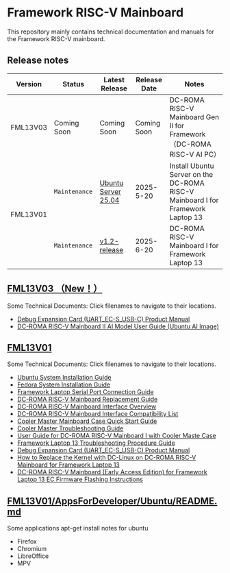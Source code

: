 # Framework RISC-V Mainboard 
This repository mainly contains technical documentation and manuals for the Framework RISC-V mainboard.

## Release notes
<table>
<thead>
  <tr>
    <th>Version</th>
    <th>Status</th>
    <th>Latest Release</th>
    <th>Release Date</th>
    <th>Notes</th>
  </tr>
</thead>
<tbody>
  <tr>
    <td>FML13V03</td>
    <td>Coming Soon</td>
    <td>Coming Soon</td>
    <td>Coming Soon</td>
    <td>DC-ROMA RISC-V Mainboard Gen II for Framework（DC-ROMA RISC-V AI PC）</td>
  </tr>
  
  <tr>
    <td rowspan="2">FML13V01</td>
    <td><code>Maintenance</code></td>
    <td><a href="https://canonical-ubuntu-boards.readthedocs-hosted.com/en/latest/how-to/deepcomputing-fml13v01/#install-ubuntu-on-the-deepcomputing-fml13v01">Ubuntu Server 25.04</a></td> 
    <td>2025-5-20</td>
    <td>Install Ubuntu Server on the DC-ROMA RISC-V Mainboard I for Framework Laptop 13</td>
  </tr>
  <tr>
    <td><code>Maintenance</code></td>
    <td><a href="https://github.com/DC-DeepComputing/fml13v01/releases">v1.2-release</a></td> 
    <td>2025-6-20</td>
    <td>DC-ROMA RISC-V Mainboard I for Framework Laptop 13</td>
  </tr>
</tbody>
</table>

## [FML13V03 （New！）](https://github.com/DC-DeepComputing/Framework/tree/main/FWL13V03)
Some Technical Documents: Click filenames to navigate to their locations.
- [Debug Expansion Card (UART_EC-S_USB-C) Product Manual](https://github.com/DC-DeepComputing/Framework/blob/main/FML13V03/Debug%20Expansion%20Card%20(UART_EC-S_USB-C)%20Product%20Manual.pdf)
- [DC-ROMA RISC-V Mainboard II AI Model User Guide (Ubuntu AI Image)](https://github.com/DC-DeepComputing/Framework/blob/main/FML13V03/DC-ROMA%20RISC-V%20Mainboard%20II%20AI%20Model%20User%20Guide%20(Ubuntu%20AI%20Image).pdf)
## [FML13V01](https://github.com/DC-DeepComputing/Framework/tree/main/FML13V01) 
Some Technical Documents: Click filenames to navigate to their locations.
- [Ubuntu System Installation Guide](https://github.com/DC-DeepComputing/Framework/blob/main/FML13V01/Ubuntu%2024.04%20Installation%20on%20the%20DC-ROMA%20RISC-V%20Mainboard.pdf)
- [Fedora System Installation Guide](https://github.com/DC-DeepComputing/Framework/blob/main/FML13V01/Fedora%2041%20Installation%20on%20the%20DC-ROMA%20RISC-V%20Mainboard.pdf)
- [Framework Laptop Serial Port Connection Guide](https://github.com/DC-DeepComputing/Framework/blob/main/FML13V01/Framework%20Serial%20Port%20Connection%20Guide.pdf)
- [DC-ROMA RISC-V Mainboard Replacement Guide](https://github.com/DC-DeepComputing/Framework/blob/main/FML13V01/DC-ROMA%20RISC-V%20Mainboard%20Replacement%20Guide.pdf)
- [DC-ROMA RISC-V Mainboard Interface Overview](https://github.com/DC-DeepComputing/Framework/blob/main/FML13V01/DC-ROMA%20RISC-V%20Mainboard%20Interface%20Overview.pdf)
- [DC-ROMA RISC-V Mainboard Interface Compatibility List](https://github.com/DC-DeepComputing/Framework/blob/main/FML13V01/DC-ROMA%20RISC-V%20Mainboard%20Interface%20Compatibility%20List%20.pdf)
- [Cooler Master Mainboard Case Quick Start Guide](https://github.com/DC-DeepComputing/Framework/blob/main/FML13V01/Cooler%20Master%20Mainboard%20Case%20Quick%20Start%20Guide.pdf)
- [Cooler Master Troubleshooting Guide](https://github.com/DC-DeepComputing/Framework/blob/main/FML13V01/Cooler%20Master%20Troubleshooting%20Guide.pdf)
- [User Guide for DC-ROMA RISC-V Mainboard I with Cooler Maste Case](https://github.com/DC-DeepComputing/Framework/blob/main/FML13V01/User%20Guide%20for%20DC-ROMA%20RISC-V%20Mainboard%20I%20with%20Cooler%20Maste%20Case.pdf)
- [Framework Laptop 13 Troubleshooting Procedure Guide](https://github.com/DC-DeepComputing/Framework/blob/main/FML13V01/Framework%20Laptop%2013%20Troubleshooting%20Procedure%20Guide.pdf)
- [Debug Expansion Card (UART_EC-S_USB-C) Product Manual](https://github.com/DC-DeepComputing/Framework/blob/main/FML13V01/Debug%20Expansion%20Card%20(UART_EC-S_USB-C)%20Product%20Manual.pdf)
- [How to Replace the Kernel with DC-Linux on DC-ROMA RISC-V Mainboard for Framework Laptop 13](https://github.com/DC-DeepComputing/Framework/blob/main/FML13V01/How%20to%20Replace%20the%20Kernel%20with%20DC-Linux%20on%20DC-ROMA%20RISC-V%20Mainboard%20for%20Framework%20Laptop%2013.pdf)
- [DC-ROMA RISC-V Mainboard (Early Access Edition) for Framework Laptop 13 EC Firmware Flashing Instructions](https://github.com/DC-DeepComputing/Framework/blob/main/FML13V01/DC-ROMA%20RISC-V%20Mainboard%20(Early%20Access%20Edition)%20for%20Framework%20Laptop%2013%20EC%20Firmware%20Flashing%20Instructions.pdf)
  

## [FML13V01/AppsForDeveloper/Ubuntu/README.md](https://github.com/DC-DeepComputing/Framework/blob/main/FML13V01/AppsForDeveloper/Ubuntu/README.md)
Some applications apt-get install notes for ubuntu
- Firefox
- Chromium
- LibreOffice
- MPV
